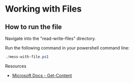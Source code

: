 # Working with Files

## How to run the file

Navigate into the "read-write-files" directory.

Run the following command in your powershell command line:

```powershell
./mess-with-file.ps1
```

Resources

* [Microsoft Docs - Get-Content](https://docs.microsoft.com/en-us/powershell/module/microsoft.powershell.management/get-content?view=powershell-7)